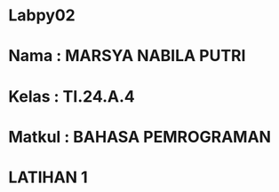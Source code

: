 # Labpy02
# Nama : MARSYA NABILA PUTRI
# Kelas : TI.24.A.4
# Matkul : BAHASA PEMROGRAMAN 

# LATIHAN 1

